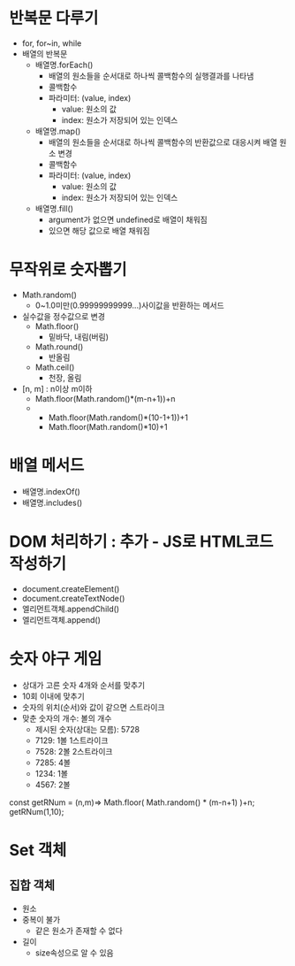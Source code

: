 # 반복문 다루기
- for, for~in, while
- 배열의 반복문
  - 배열명.forEach()
    - 배열의 원소들을 순서대로 하나씩 콜백함수의 실행결과를 나타냄
    - 콜백함수
    - 파라미터: (value, index)
      - value: 원소의 값
      - index: 원소가 저장되어 있는 인덱스
  - 배열명.map()
    - 배열의 원소들을 순서대로 하나씩 콜백함수의 반환값으로 대응시켜 배열 원소 변경
    - 콜백함수
    - 파라미터: (value, index)
      - value: 원소의 값
      - index: 원소가 저장되어 있는 인덱스
  - 배열명.fill()
    - argument가 없으면 undefined로 배열이 채워짐
    - 있으면 해당 값으로 배열 채워짐

# 무작위로 숫자뽑기
- Math.random()
  - 0~1.0미만(0.99999999999...)사이값을 반환하는 메서드
- 실수값을 정수값으로 변경
  - Math.floor()
    - 밑바닥, 내림(버림)
  - Math.round()
    - 반올림
  - Math.ceil()
    - 천장, 올림
- [n, m] : n이상 m이하
  - Math.floor(Math.random()*(m-n+1))+n
  - [1, 10]: 1<=num<=10
    - Math.floor(Math.random()*(10-1+1))+1
    - Math.floor(Math.random()*10)+1

# 배열 메서드
- 배열명.indexOf()
- 배열명.includes()

# DOM 처리하기 : 추가 - JS로 HTML코드 작성하기
- document.createElement()
- document.createTextNode()
- 엘리먼트객체.appendChild()
- 엘리먼트객체.append()

# 숫자 야구 게임
- 상대가 고른 숫자 4개와 순서를 맞추기
- 10회 이내에 맞추기
- 숫자의 위치(순서)와 값이 같으면 스트라이크
- 맞춘 숫자의 개수: 볼의 개수
  - 제시된 숫자(상대는 모름): 5728
  - 7129: 1볼 1스트라이크
  - 7528: 2볼 2스트라이크
  - 7285: 4볼
  - 1234: 1볼
  - 4567: 2볼


const getRNum = (n,m)=> Math.floor(
                          Math.random() * 
                          (m-n+1)
                        )+n;
getRNum(1,10);

# Set 객체
## 집합 객체
- 원소
- 중복이 불가
  - 같은 원소가 존재할 수 없다
- 길이
  - size속성으로 알 수 있음